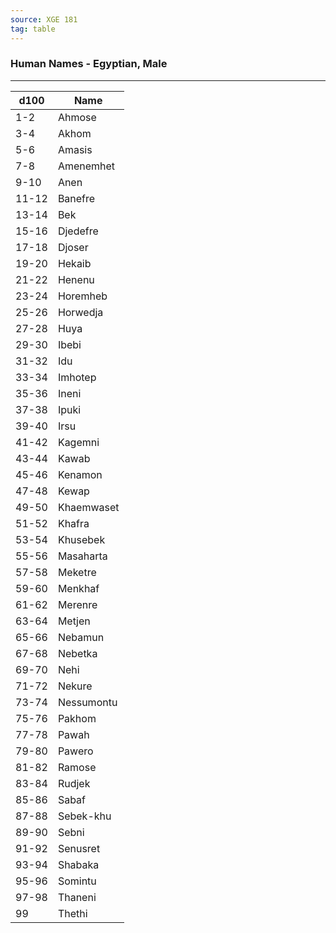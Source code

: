 ```yaml
---
source: XGE 181
tag: table
---
```


### Human Names - Egyptian, Male
---
|d100|Name|
|----|------------|
|1-2|Ahmose|
|3-4|Akhom|
|5-6|Amasis|
|7-8|Amenemhet|
|9-10|Anen|
|11-12|Banefre|
|13-14|Bek|
|15-16|Djedefre|
|17-18|Djoser|
|19-20|Hekaib|
|21-22|Henenu|
|23-24|Horemheb|
|25-26|Horwedja|
|27-28|Huya|
|29-30|Ibebi|
|31-32|Idu|
|33-34|Imhotep|
|35-36|Ineni|
|37-38|Ipuki|
|39-40|Irsu|
|41-42|Kagemni|
|43-44|Kawab|
|45-46|Kenamon|
|47-48|Kewap|
|49-50|Khaemwaset|
|51-52|Khafra|
|53-54|Khusebek|
|55-56|Masaharta|
|57-58|Meketre|
|59-60|Menkhaf|
|61-62|Merenre|
|63-64|Metjen|
|65-66|Nebamun|
|67-68|Nebetka|
|69-70|Nehi|
|71-72|Nekure|
|73-74|Nessumontu|
|75-76|Pakhom|
|77-78|Pawah|
|79-80|Pawero|
|81-82|Ramose|
|83-84|Rudjek|
|85-86|Sabaf|
|87-88|Sebek-khu|
|89-90|Sebni|
|91-92|Senusret|
|93-94|Shabaka|
|95-96|Somintu|
|97-98|Thaneni|
|99|Thethi|

